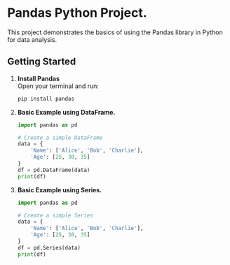 # Pandas Python Project. 

This project demonstrates the basics of using the Pandas library in Python for data analysis.

## Getting Started

1. **Install Pandas**  
   Open your terminal and run:
   ```sh
   pip install pandas
   ```

2. **Basic Example using DataFrame.**

   ```python
   import pandas as pd

   # Create a simple DataFrame
   data = {
       'Name': ['Alice', 'Bob', 'Charlie'],
       'Age': [25, 30, 35]
   }
   df = pd.DataFrame(data)
   print(df)
2. **Basic Example using Series.**

   ```python
   import pandas as pd

   # Create a simple Series
   data = {
       'Name': ['Alice', 'Bob', 'Charlie'],
       'Age': [25, 30, 35]
   }
   df = pd.Series(data)
   print(df)
